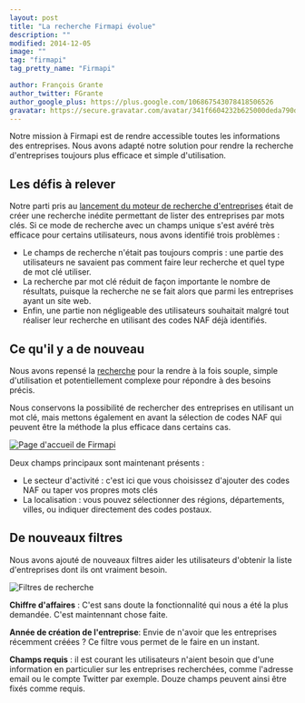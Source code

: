 ```yaml
---
layout: post
title: "La recherche Firmapi évolue"
description: ""
modified: 2014-12-05
image: ""
tag: "firmapi"
tag_pretty_name: "Firmapi"

author: François Grante
author_twitter: FGrante
author_google_plus: https://plus.google.com/106867543078418506526
gravatar: https://secure.gravatar.com/avatar/341f6604232b625000deda790d8d39cd?d=mm&s=30&r=G
---
```


Notre mission à Firmapi est de rendre accessible toutes les informations des entreprises. Nous avons adapté notre solution pour rendre la recherche d'entreprises toujours plus efficace et simple d'utilisation.

## Les défis à relever

Notre parti pris au <a href="https://blog.firmapi.com/pourquoi-moteur-de-recherche/">lancement du moteur de recherche d'entreprises</a> était de créer une recherche inédite permettant de lister des entreprises par mots clés. Si ce mode de recherche avec un champs unique s'est avéré très efficace pour certains utilisateurs, nous avons identifié trois problèmes :

* Le champs de recherche n'était pas toujours compris : une partie des utilisateurs ne savaient pas comment faire leur recherche et quel type de mot clé utiliser.
* La recherche par mot clé réduit de façon importante le nombre de résultats, puisque la recherche ne se fait alors que parmi les entreprises ayant un site web.
* Enfin, une partie non négligeable des utilisateurs souhaitait malgré tout réaliser leur recherche en utilisant des codes NAF déjà identifiés.

## Ce qu'il y a de nouveau

Nous avons repensé la <a href="https://firmapi.com/advanced_search">recherche</a> pour la rendre à la fois souple, simple d'utilisation et potentiellement complexe pour répondre à des besoins précis.

Nous conservons la possibilité de rechercher des entreprises en utilisant un mot clé, mais mettons également en avant la sélection de codes NAF qui peuvent être la méthode la plus efficace dans certains cas.

<img alt="Page d'accueil de Firmapi" src="https://d144bz4d6i1vob.cloudfront.net/blog/2015-02-10/homepage-firmapi-demo.gif" style="border-bottom: 1px solid #333;" class="img-responsive">

Deux champs principaux sont maintenant présents :

* Le secteur d'activité : c'est ici que vous choisissez d'ajouter des codes NAF ou taper vos propres mots clés
* La localisation : vous pouvez sélectionner des régions, départements, villes, ou indiquer directement des codes postaux.

## De nouveaux filtres

Nous avons ajouté de nouveaux filtres aider les utilisateurs d'obtenir la liste d'entreprises dont ils ont vraiment besoin.

<img alt="Filtres de recherche" src="https://d144bz4d6i1vob.cloudfront.net/blog/2015-02-10/firmapi-filters.png" class="img-responsive">

**Chiffre d'affaires** :
C'est sans doute la fonctionnalité qui nous a été la plus demandée. C'est maintennant chose faite.

**Année de création de l'entreprise**:
Envie de n'avoir que les entreprises récemment créées ? Ce filtre vous permet de le faire en un instant.

**Champs requis** : il est courant les utilisateurs n'aient besoin que d'une information en particulier sur les entreprises recherchées, comme l'adresse email ou le compte Twitter par exemple. Douze champs peuvent ainsi être fixés comme requis.

